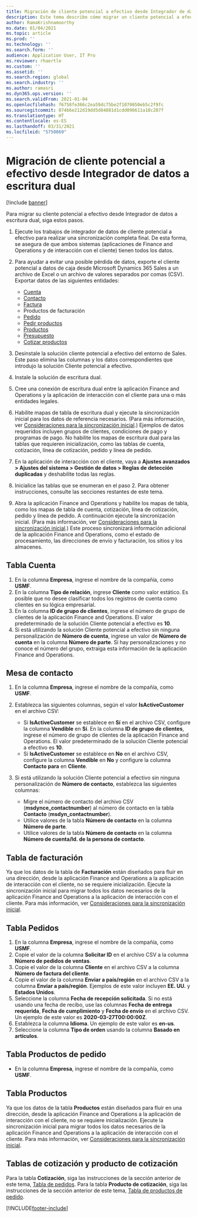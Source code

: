 ```yaml
---
title: Migración de cliente potencial a efectivo desde Integrador de datos a escritura dual
description: Este tema describe cómo migrar un cliente potencial a efectivo desde Integrador de datos a escritura dual.
author: RamaKrishnamoorthy
ms.date: 01/04/2021
ms.topic: article
ms.prod: ''
ms.technology: ''
ms.search.form: ''
audience: Application User, IT Pro
ms.reviewer: rhaertle
ms.custom: ''
ms.assetid: ''
ms.search.region: global
ms.search.industry: ''
ms.author: ramasri
ms.dyn365.ops.version: ''
ms.search.validFrom: 2021-01-04
ms.openlocfilehash: f6758fe366c2ea59dc75be2f1070650eb5c2f9fc
ms.sourcegitcommit: 074b6e212d19dd5d84881d1cdd096611a18c207f
ms.translationtype: HT
ms.contentlocale: es-ES
ms.lasthandoff: 03/31/2021
ms.locfileid: "5750869"
---
```

# <a name="migrate-prospect-to-cash-data-from-data-integrator-to-dual-write"></a>Migración de cliente potencial a efectivo desde Integrador de datos a escritura dual

[!include [banner](../../includes/banner.md)]

Para migrar su cliente potencial a efectivo desde Integrador de datos a escritura dual, siga estos pasos.

1. Ejecute los trabajos de integrador de datos de cliente potencial a efectivo para realizar una sincronización completa final. De esta forma, se asegura de que ambos sistemas (aplicaciones de Finance and Operations y de interacción con el cliente) tienen todos los datos.
2. Para ayudar a evitar una posible pérdida de datos, exporte el cliente potencial a datos de caja desde Microsoft Dynamics 365 Sales a un archivo de Excel o un archivo de valores separados por comas (CSV). Exportar datos de las siguientes entidades:

    - [Cuenta](#account-table)
    - [Contacto](#contact-table)
    - [Factura](#invoice-table)
    - Productos de facturación
    - [Pedido](#order-table)
    - [Pedir productos](#order-products-table)
    - [Productos](#products-table)
    - [Presupuesto](#quote-and-quote-product-tables)
    - [Cotizar productos](#quote-and-quote-product-tables)

3. Desinstale la solución cliente potencial a efectivo del entorno de Sales. Este paso elimina las columnas y los datos correspondientes que introdujo la solución Cliente potencial a efectivo.
4. Instale la solución de escritura dual.
5. Cree una conexión de escritura dual entre la aplicación Finance and Operations y la aplicación de interacción con el cliente para una o más entidades legales.
6. Habilite mapas de tabla de escritura dual y ejecute la sincronización inicial para los datos de referencia necesarios. (Para más información, ver [Consideraciones para la sincronización inicial](initial-sync-guidance.md).) Ejemplos de datos requeridos incluyen grupos de clientes, condiciones de pago y programas de pago. No habilite los mapas de escritura dual para las tablas que requieren inicialización, como las tablas de cuenta, cotización, línea de cotización, pedido y línea de pedido.
7. En la aplicación de interacción con el cliente, vaya a **Ajustes avanzados \> Ajustes del sistema \> Gestión de datos \> Reglas de detección duplicadas** y deshabilite todas las reglas.
8. Inicialice las tablas que se enumeran en el paso 2. Para obtener instrucciones, consulte las secciones restantes de este tema.
9. Abra la aplicación Finance and Operations y habilite los mapas de tabla, como los mapas de tabla de cuenta, cotización, línea de cotización, pedido y línea de pedido. A continuación ejecute la sincronización inicial. (Para más información, ver [Consideraciones para la sincronización inicial](initial-sync-guidance.md).) Este proceso sincronizará información adicional de la aplicación Finance and Operations, como el estado de procesamiento, las direcciones de envío y facturación, los sitios y los almacenes.

## <a name="account-table"></a>Tabla Cuenta

1. En la columna **Empresa**, ingrese el nombre de la compañía, como **USMF**.
2. En la columna **Tipo de relación**, ingrese **Cliente** como valor estático. Es posible que no desee clasificar todos los registros de cuenta como clientes en su lógica empresarial.
3. En la columna **ID de grupo de clientes**, ingrese el número de grupo de clientes de la aplicación Finance and Operations. El valor predeterminado de la solución Cliente potencial a efectivo es **10**.
4. Si está utilizando la solución Cliente potencial a efectivo sin ninguna personalización de **Número de cuenta**, ingrese un valor de **Número de cuenta** en la columna **Número de parte**. Si hay personalizaciones y no conoce el número del grupo, extraiga esta información de la aplicación Finance and Operations.

## <a name="contact-table"></a>Mesa de contacto

1. En la columna **Empresa**, ingrese el nombre de la compañía, como **USMF**.
2. Establezca las siguientes columnas, según el valor **IsActiveCustomer** en el archivo CSV:

    - Si **IsActiveCustomer** se establece en **Sí** en el archivo CSV, configure la columna **Vendible** en **Sí**. En la columna **ID de grupo de clientes**, ingrese el número de grupo de clientes de la aplicación Finance and Operations. El valor predeterminado de la solución Cliente potencial a efectivo es **10**.
    - Si **IsActiveCustomer** se establece en **No** en el archivo CSV, configure la columna **Vendible** en **No** y configure la columna **Contacto para** en **Cliente**.

3. Si está utilizando la solución Cliente potencial a efectivo sin ninguna personalización de **Número de contacto**, establezca las siguientes columnas:

    - Migre el número de contacto del archivo CSV (**msdynce\_contactnumber**) al número de contacto en la tabla **Contacto** (**msdyn\_contactnumber**).
    - Utilice valores de la tabla **Número de contacto** en la columna **Número de parte**.
    - Utilice valores de la tabla **Número de contacto** en la columna **Número de cuenta/Id. de la persona de contacto**.

## <a name="invoice-table"></a>Tabla de facturación

Ya que los datos de la tabla de **Facturación** están diseñados para fluir en una dirección, desde la aplicación Finance and Operations a la aplicación de interacción con el cliente, no se requiere inicialización. Ejecute la sincronización inicial para migrar todos los datos necesarios de la aplicación Finance and Operations a la aplicación de interacción con el cliente. Para más información, ver [Consideraciones para la sincronización inicial](initial-sync-guidance.md).

## <a name="order-table"></a>Tabla Pedidos

1. En la columna **Empresa**, ingrese el nombre de la compañía, como **USMF**.
2. Copie el valor de la columna **Solicitar ID** en el archivo CSV a la columna **Número de pedidos de ventas**.
3. Copie el valor de la columna **Cliente** en el archivo CSV a la columna **Número de factura del cliente**.
4. Copie el valor de la columna **Enviar a país/región** en el archivo CSV a la columna **Enviar a país/región**. Ejemplos de este valor incluyen **EE. UU.** y **Estados Unidos**.
5. Seleccione la columna **Fecha de recepción solicitada**. Si no está usando una fecha de recibo, use las columnas **Fecha de entrega requerida**, **Fecha de cumplimiento** y **Fecha de envío** en el archivo CSV. Un ejemplo de este valor es **2020-03-27T00:00:00Z**.
6. Establezca la columna **Idioma**. Un ejemplo de este valor es **en-us**.
7. Seleccione la columna **Tipo de orden** usando la columna **Basado en artículos**.

## <a name="order-products-table"></a>Tabla Productos de pedido

- En la columna **Empresa**, ingrese el nombre de la compañía, como **USMF**.

## <a name="products-table"></a>Tabla Productos

Ya que los datos de la tabla **Productos** están diseñados para fluir en una dirección, desde la aplicación Finance and Operations a la aplicación de interacción con el cliente, no se requiere inicialización. Ejecute la sincronización inicial para migrar todos los datos necesarios de la aplicación Finance and Operations a la aplicación de interacción con el cliente. Para más información, ver [Consideraciones para la sincronización inicial](initial-sync-guidance.md).

## <a name="quote-and-quote-product-tables"></a>Tablas de cotización y producto de cotización

Para la tabla **Cotización**, siga las instrucciones de la sección anterior de este tema, [Tabla de pedidos](#order-table). Para la tabla **Producto de cotización**, siga las instrucciones de la sección anterior de este tema, [Tabla de productos de pedido](#order-products-table).


[!INCLUDE[footer-include](../../../../includes/footer-banner.md)]